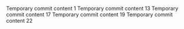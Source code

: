 Temporary commit content 1
Temporary commit content 13
Temporary commit content 17
Temporary commit content 19
Temporary commit content 22
